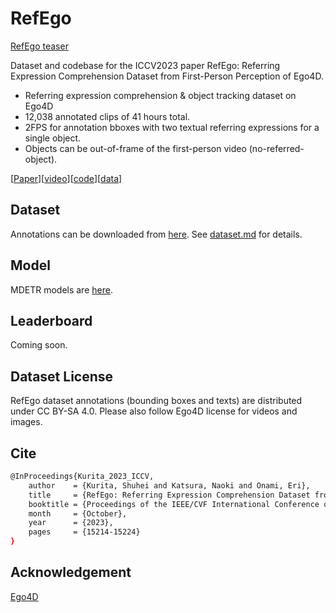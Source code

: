 # RefEgo

[RefEgo teaser](https://a000.amtvirtual.net/refego_teaser.gif)

Dataset and codebase for the ICCV2023 paper RefEgo: Referring Expression Comprehension Dataset from First-Person Perception of Ego4D.

- Referring expression comprehension & object tracking dataset on Ego4D
- 12,038 annotated clips of 41 hours total. 
- 2FPS for annotation bboxes with two textual referring expressions for a single object.
- Objects can be out-of-frame of the first-person video (no-referred-object). 

[[Paper](https://arxiv.org/abs/2308.12035)][[video](https://a000.amtvirtual.net/refego.mp4)][[code](https://github.com/shuheikurita/RefEgo)][[data](a000.amtvirtual.net/RefEgoAnnotations.zip)]

## Dataset
Annotations can be downloaded from [here](a000.amtvirtual.net/RefEgoAnnotations.zip).
See [dataset.md](dataset.md) for details.

## Model
MDETR models are [here](MDETR/README.md).

## Leaderboard
Coming soon. 

## Dataset License
RefEgo dataset annotations (bounding boxes and texts) are distributed under CC BY-SA 4.0.
Please also follow Ego4D license for videos and images.

## Cite

```sh
@InProceedings{Kurita_2023_ICCV,
    author    = {Kurita, Shuhei and Katsura, Naoki and Onami, Eri},
    title     = {RefEgo: Referring Expression Comprehension Dataset from First-Person Perception of Ego4D},
    booktitle = {Proceedings of the IEEE/CVF International Conference on Computer Vision (ICCV)},
    month     = {October},
    year      = {2023},
    pages     = {15214-15224}
}
```

## Acknowledgement
[Ego4D](https://ego4d-data.org/)

